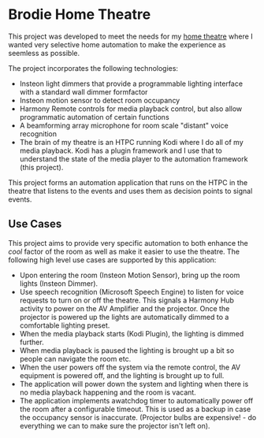 # Brodie Home Theatre

This project was developed to meet the needs for my [home theatre](http://www.avsforum.com/forum/19-dedicated-theater-design-construction/1033681-brodie-home-theatre-build-thread-2.html#post46048545) where I wanted very selective home automation to make the experience as seemless as possible.

The project incorporates the following technologies: 
 - Insteon light dimmers that provide a programmable lighting interface with a standard wall dimmer formfactor
 - Insteon motion sensor to detect room occupancy
 - Harmony Remote controls for media playback control, but also allow programmatic automation of certain functions
 - A beamforming array microphone for room scale "distant" voice recognition
 - The brain of my theatre is an HTPC running Kodi where I do all of my media playback.  Kodi has a plugin framework and I use that to understand the state of the media player to the automation framework (this project).

This project forms an automation application that runs on the HTPC in the theatre that listens to the events and uses them as decision points to signal events.

## Use Cases
 
This project aims to provide very specific automation to both enhance the *cool* factor of the room as well as make it easier to use the theatre.  The following high level use cases are supported by this application:
- Upon entering the room (Insteon Motion Sensor), bring up the room lights (Insteon Dimmer).
- Use speech recognition (Microsoft Speech Engine) to listen for voice requests to turn on or off the theatre. This signals a Harmony Hub activity to power on the AV Amplifier and the projector.  Once the projector is powered up the lights are automatically dimmed to a comfortable lighting preset.
- When the media playback starts (Kodi Plugin), the lighting is dimmed further.
- When media playback is paused the lighting is brought up a bit so people can navigate the room etc.
- When the user powers off the system via the remote control, the AV equipment is powered off, and the lighting is brought up to full.
- The application will power down the system and lighting when there is no media playback happening and the room is vacant.
- The application implements awatchdog timer to automatically power off the room after a configurable timeout.  This is used as a backup in case the occupancy sensor is inaccurate. (Projector bulbs are expensive! - do everything we can to make sure the projector isn't left on).
